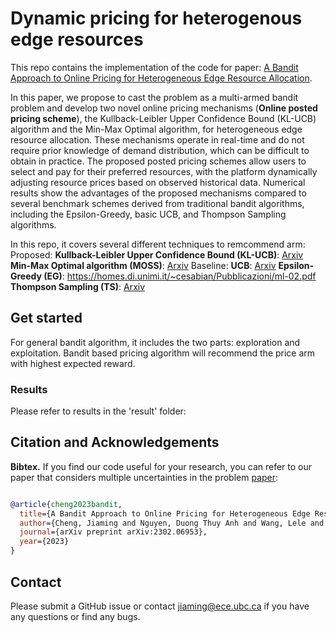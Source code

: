 # Dynamic pricing for heterogenous edge resources
This repo contains the implementation of the code for paper: [A Bandit Approach to Online Pricing for Heterogeneous Edge Resource Allocation](https://arxiv.org/pdf/2302.06953.pdf).

In this paper, we propose to cast the problem as a multi-armed bandit problem and develop two novel online pricing mechanisms (**Online posted pricing scheme**), the Kullback-Leibler Upper Confidence Bound (KL-UCB) algorithm and the Min-Max Optimal algorithm, for heterogeneous edge resource allocation. These mechanisms operate in real-time and do not require prior knowledge of demand distribution, which can be difficult to obtain in practice. The proposed posted pricing schemes allow users to select and pay for their preferred resources, with the platform dynamically adjusting resource prices based on observed historical data. Numerical results show the advantages of the proposed mechanisms compared to several benchmark schemes derived from traditional bandit algorithms, including the Epsilon-Greedy, basic UCB, and Thompson Sampling algorithms.

In this repo, it covers several different techniques to remcommend arm:
Proposed:
**Kullback-Leibler Upper Confidence Bound (KL-UCB)**: [Arxiv](https://proceedings.mlr.press/v19/garivier11a/garivier11a.pdf)
**Min-Max Optimal algorithm (MOSS)**: [Arxiv](https://www.di.ens.fr/willow/pdfscurrent/COLT09a.pdf)
Baseline:
**UCB**: [Arxiv](https://homes.di.unimi.it/~cesabian/Pubblicazioni/ml-02.pdf)
**Epsilon-Greedy (EG)**: https://homes.di.unimi.it/~cesabian/Pubblicazioni/ml-02.pdf
**Thompson Sampling (TS)**: [Arxiv](https://arxiv.org/pdf/1205.4217.pdf)

## Get started
For general bandit algorithm, it includes the two parts: exploration and exploitation. Bandit based pricing algorithm will recommend the price arm with highest expected reward.

### Results
Please refer to results in the 'result' folder:


## Citation and Acknowledgements
**Bibtex.**
If you find our code useful for your research, you can refer to our paper that considers multiple uncertainties in the problem [paper](https://ieeexplore.ieee.org/document/10175461):
```bibtex

@article{cheng2023bandit,
  title={A Bandit Approach to Online Pricing for Heterogeneous Edge Resource Allocation},
  author={Cheng, Jiaming and Nguyen, Duong Thuy Anh and Wang, Lele and Nguyen, Duong Tung and Bhargava, Vijay K},
  journal={arXiv preprint arXiv:2302.06953},
  year={2023}
}
```

## Contact
Please submit a GitHub issue or contact [jiaming@ece.ubc.ca](mailto:jiaming@ece.ubc.ca) if you have any questions or find any bugs.
